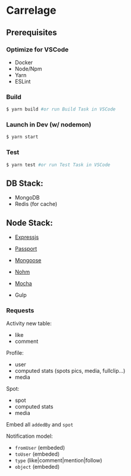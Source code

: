 # Carrelage

## Prerequisites

### Optimize for VSCode

-   Docker
-   Node/Npm
-   Yarn
-   ESLint

### Build

```bash
$ yarn build #or run Build Task in VSCode
```

### Launch in Dev (w/ nodemon)

```bash
$ yarn start
```

### Test

```bash
$ yarn test #or run Test Task in VSCode
```

## DB Stack:

-   MongoDB
-   Redis (for cache)

## Node Stack:

-   [Expressjs](https://github.com/expressjs/express)
-   [Passport](https://github.com/jaredhanson/passport)
-   [Mongoose](https://github.com/Automattic/mongoose)
-   [Nohm](https://github.com/maritz/nohm)
-   [Mocha](https://github.com/mochajs/mocha)

-   Gulp

### Requests

Activity new table:

-   like
-   comment

Profile:

-   user
-   computed stats (spots pics, media, fullclip...)
-   media

Spot:

-   spot
-   computed stats
-   media

Embed all `addedBy` and `spot`

Notification model:

-   `fromUser` (embeded)
-   `toUser` (embeded)
-   `type` (like|comment|mention|follow)
-   `object` (embeded)
